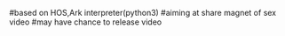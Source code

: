 #based on HOS,Ark interpreter(python3)
#aiming at share magnet of sex video
#may have chance to release video